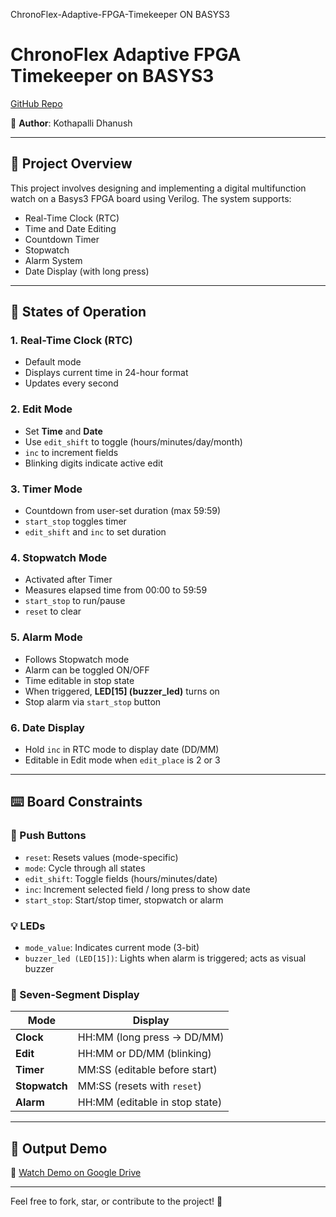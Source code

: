 ﻿ChronoFlex-Adaptive-FPGA-Timekeeper ON BASYS3

# ChronoFlex Adaptive FPGA Timekeeper on BASYS3

[GitHub Repo](https://github.com/dhanush-271/ChronoFlex-Adaptive-FPGA-Timekeeper_Basys3)

👤 **Author**: Kothapalli Dhanush

---

## 🚀 Project Overview

This project involves designing and implementing a digital multifunction watch on a Basys3 FPGA board using Verilog. The system supports:

- Real-Time Clock (RTC)
- Time and Date Editing
- Countdown Timer
- Stopwatch
- Alarm System
- Date Display (with long press)

---

## 🧭 States of Operation

### 1. Real-Time Clock (RTC)
- Default mode
- Displays current time in 24-hour format
- Updates every second

### 2. Edit Mode
- Set **Time** and **Date**
- Use `edit_shift` to toggle (hours/minutes/day/month)
- `inc` to increment fields
- Blinking digits indicate active edit

### 3. Timer Mode
- Countdown from user-set duration (max 59:59)
- `start_stop` toggles timer
- `edit_shift` and `inc` to set duration

### 4. Stopwatch Mode
- Activated after Timer
- Measures elapsed time from 00:00 to 59:59
- `start_stop` to run/pause
- `reset` to clear

### 5. Alarm Mode
- Follows Stopwatch mode
- Alarm can be toggled ON/OFF
- Time editable in stop state
- When triggered, **LED[15] (buzzer_led)** turns on
- Stop alarm via `start_stop` button

### 6. Date Display
- Hold `inc` in RTC mode to display date (DD/MM)
- Editable in Edit mode when `edit_place` is 2 or 3

---

## ⌨️ Board Constraints

### 🔘 Push Buttons
- `reset`: Resets values (mode-specific)
- `mode`: Cycle through all states
- `edit_shift`: Toggle fields (hours/minutes/date)
- `inc`: Increment selected field / long press to show date
- `start_stop`: Start/stop timer, stopwatch or alarm

### 💡 LEDs
- `mode_value`: Indicates current mode (3-bit)
- `buzzer_led (LED[15])`: Lights when alarm is triggered; acts as visual buzzer

### 🔢 Seven-Segment Display
| Mode           | Display                        |
|----------------|--------------------------------|
| **Clock**      | HH:MM (long press → DD/MM)     |
| **Edit**       | HH:MM or DD/MM (blinking)      |
| **Timer**      | MM:SS (editable before start)  |
| **Stopwatch**  | MM:SS (resets with `reset`)    |
| **Alarm**      | HH:MM (editable in stop state) |

---

## 📸 Output Demo

🔗 [Watch Demo on Google Drive](https://drive.google.com/file/d/1fSnPEZKsoybbPT9YLK6JAlKtDaetjgsl/view?usp=sharing)

---

Feel free to fork, star, or contribute to the project! 🚀


